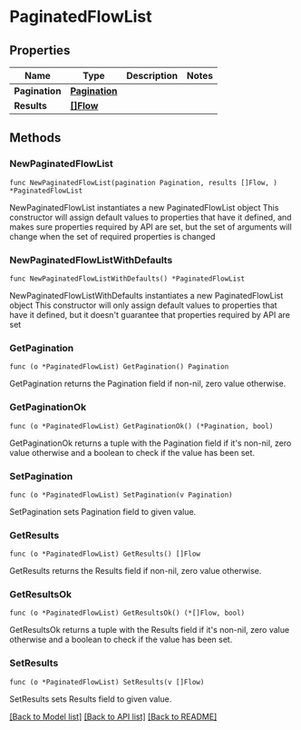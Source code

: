 # PaginatedFlowList

## Properties

Name | Type | Description | Notes
------------ | ------------- | ------------- | -------------
**Pagination** | [**Pagination**](Pagination.md) |  | 
**Results** | [**[]Flow**](Flow.md) |  | 

## Methods

### NewPaginatedFlowList

`func NewPaginatedFlowList(pagination Pagination, results []Flow, ) *PaginatedFlowList`

NewPaginatedFlowList instantiates a new PaginatedFlowList object
This constructor will assign default values to properties that have it defined,
and makes sure properties required by API are set, but the set of arguments
will change when the set of required properties is changed

### NewPaginatedFlowListWithDefaults

`func NewPaginatedFlowListWithDefaults() *PaginatedFlowList`

NewPaginatedFlowListWithDefaults instantiates a new PaginatedFlowList object
This constructor will only assign default values to properties that have it defined,
but it doesn't guarantee that properties required by API are set

### GetPagination

`func (o *PaginatedFlowList) GetPagination() Pagination`

GetPagination returns the Pagination field if non-nil, zero value otherwise.

### GetPaginationOk

`func (o *PaginatedFlowList) GetPaginationOk() (*Pagination, bool)`

GetPaginationOk returns a tuple with the Pagination field if it's non-nil, zero value otherwise
and a boolean to check if the value has been set.

### SetPagination

`func (o *PaginatedFlowList) SetPagination(v Pagination)`

SetPagination sets Pagination field to given value.


### GetResults

`func (o *PaginatedFlowList) GetResults() []Flow`

GetResults returns the Results field if non-nil, zero value otherwise.

### GetResultsOk

`func (o *PaginatedFlowList) GetResultsOk() (*[]Flow, bool)`

GetResultsOk returns a tuple with the Results field if it's non-nil, zero value otherwise
and a boolean to check if the value has been set.

### SetResults

`func (o *PaginatedFlowList) SetResults(v []Flow)`

SetResults sets Results field to given value.



[[Back to Model list]](../README.md#documentation-for-models) [[Back to API list]](../README.md#documentation-for-api-endpoints) [[Back to README]](../README.md)


